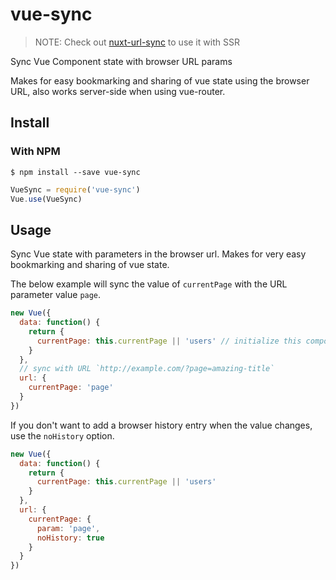 # vue-sync

> NOTE: Check out [nuxt-url-sync](https://github.com/buhrmi/nuxt-url-sync) to use it with SSR

Sync Vue Component state with browser URL params

Makes for easy bookmarking and sharing of vue state using the browser URL, also works server-side when using vue-router.

## Install

### With NPM

    $ npm install --save vue-sync

```js
VueSync = require('vue-sync')
Vue.use(VueSync)
```

## Usage

Sync Vue state with parameters in the browser url. Makes for very easy bookmarking and sharing of vue state.

The below example will sync the value of `currentPage` with the URL parameter value `page`.

```js
new Vue({
  data: function() {
    return {
      currentPage: this.currentPage || 'users' // initialize this component data with the url param or set 'users' as a default
    }
  },
  // sync with URL `http://example.com/?page=amazing-title`
  url: {
    currentPage: 'page'
  }
})
```

If you don't want to add a browser history entry when the value changes, use the `noHistory` option.
  
```js
new Vue({
  data: function() {
    return {
      currentPage: this.currentPage || 'users'
    }
  },
  url: {
    currentPage: {
      param: 'page',
      noHistory: true
    }
  }
})
```
